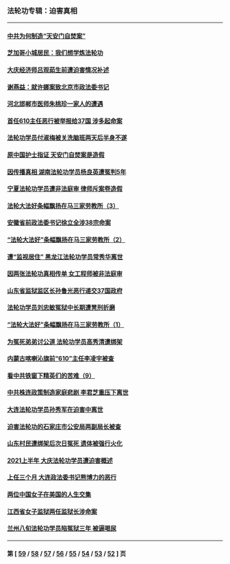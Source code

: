 ### 法轮功专辑：迫害真相
---
#### [中共为何制造“天安门自焚案”](../../pages/nf4379/n13183270.md?08250430) 
#### [芝加哥小城居民：我们想学炼法轮功](../../pages/nf4379/n13182392.md?08250430) 
#### [大庆经济师吕观茹生前遭迫害情况补述](../../pages/nf4379/n13182016.md?08250430) 
#### [谢燕益：就许娜案致北京市政法委书记](../../pages/nf4379/n13182701.md?08250430) 
#### [河北邯郸市医师朱桃珍一家人的遭遇](../../pages/nf4379/n13181750.md?08250430) 
#### [首任610主任恶行被举报给37国 涉多起命案](../../pages/nf4379/n13178702.md?08250430) 
#### [法轮功学员付淑梅被关洗脑班两天后半身不遂](../../pages/nf4379/n13176460.md?08250430) 
#### [原中国护士指证 天安门自焚案是造假](../../pages/nf4379/n13172289.md?08250430) 
#### [因传播真相 湖南法轮功学员杨良英遭冤判5年](../../pages/nf4379/n13174098.md?08250430) 
#### [宁夏法轮功学员遭非法庭审 律师斥案卷造假](../../pages/nf4379/n13173759.md?08250430) 
#### [法轮大法好条幅飘扬在马三家劳教所（3）](../../pages/nf4379/n13166781.md?08250430) 
#### [安徽省前政法委书记徐立全涉38宗命案](../../pages/nf4379/n13171157.md?08250430) 
#### [“法轮大法好”条幅飘扬在马三家劳教所（2）](../../pages/nf4379/n13162911.md?08250430) 
#### [遭“监视居住” 黑龙江法轮功学员常秀华离世](../../pages/nf4379/n13170660.md?08250430) 
#### [因两张法轮功真相传单 女工程师被非法庭审](../../pages/nf4379/n13168519.md?08250430) 
#### [山东省监狱监区长孙鲁光恶行递交37国政府](../../pages/nf4379/n13168819.md?08250430) 
#### [法轮功学员刘忠敏冤狱中长期遭凳刑折磨](../../pages/nf4379/n13168022.md?08250430) 
#### [“法轮大法好”条幅飘扬在马三家劳教所（1）](../../pages/nf4379/n13162779.md?08250430) 
#### [为冤死弟弟讨公道 法轮功学员高秀清遭绑架](../../pages/nf4379/n13165676.md?08250430) 
#### [内蒙古喀喇沁旗前“610”主任李凌宇被查](../../pages/nf4379/n13166454.md?08250430) 
#### [看中共铁窗下精英们的苦难（9）](../../pages/nf4379/n13163911.md?08250430) 
#### [中共株连政策制造家庭悲剧 李君芝重压下离世](../../pages/nf4379/n13163660.md?08250430) 
#### [大连法轮功学员孙秀军在迫害中离世](../../pages/nf4379/n13163546.md?08250430) 
#### [迫害法轮功的石家庄市公安局两副局长被查](../../pages/nf4379/n13160627.md?08250430) 
#### [山东村民遭绑架后次日冤死 遗体被强行火化](../../pages/nf4379/n13161947.md?08250430) 
#### [2021上半年 大庆法轮功学员遭迫害概述](../../pages/nf4379/n13160165.md?08250430) 
#### [上任三个月 大连政法委书记熊博力的恶行](../../pages/nf4379/n13157876.md?08250430) 
#### [两位中国女子在美国的人生交集](../../pages/nf4379/n13156138.md?08250430) 
#### [江西省女子监狱两任监狱长涉命案](../../pages/nf4379/n13157475.md?08250430) 
#### [兰州八旬法轮功学员陷冤狱三年 被逼喝尿](../../pages/nf4379/n13155668.md?08250430) 

---
#### 第 [ [59](./59.md?08250430) / [58](./58.md?08250430) / [57](./57.md?08250430) / [56](./56.md?08250430) / [55](./55.md?08250430) / [54](./54.md?08250430) / [53](./53.md?08250430) / [52](./52.md?08250430) ] 页
